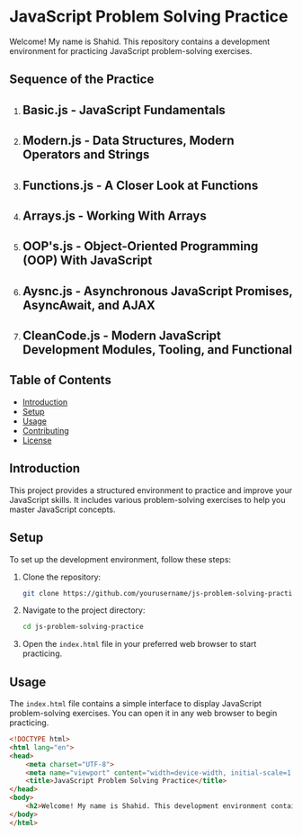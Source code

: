 # JavaScript Problem Solving Practice

Welcome! My name is Shahid. This repository contains a development environment for practicing JavaScript problem-solving exercises.

## Sequence of the Practice
1. ## Basic.js - JavaScript Fundamentals
2. ## Modern.js - Data Structures, Modern Operators and Strings
3. ## Functions.js - A Closer Look at Functions
4. ## Arrays.js - Working With Arrays
5. ## OOP's.js - Object-Oriented Programming (OOP) With JavaScript
6. ## Aysnc.js - Asynchronous JavaScript Promises, AsyncAwait, and AJAX
7. ## CleanCode.js - Modern JavaScript Development Modules, Tooling, and Functional

## Table of Contents
- [Introduction](#introduction)
- [Setup](#setup)
- [Usage](#usage)
- [Contributing](#contributing)
- [License](#license)


## Introduction

This project provides a structured environment to practice and improve your JavaScript skills. It includes various problem-solving exercises to help you master JavaScript concepts.

## Setup

To set up the development environment, follow these steps:

1. Clone the repository:
    ```bash
    git clone https://github.com/yourusername/js-problem-solving-practice.git
    ```

2. Navigate to the project directory:
    ```bash
    cd js-problem-solving-practice
    ```

3. Open the `index.html` file in your preferred web browser to start practicing.

## Usage

The `index.html` file contains a simple interface to display JavaScript problem-solving exercises. You can open it in any web browser to begin practicing.

```html
<!DOCTYPE html>
<html lang="en">
<head>
    <meta charset="UTF-8">
    <meta name="viewport" content="width=device-width, initial-scale=1.0">
    <title>JavaScript Problem Solving Practice</title>
</head>
<body>
    <h2>Welcome! My name is Shahid. This development environment contains JavaScript problem-solving exercises for practice.</h2>
</body>
</html>
